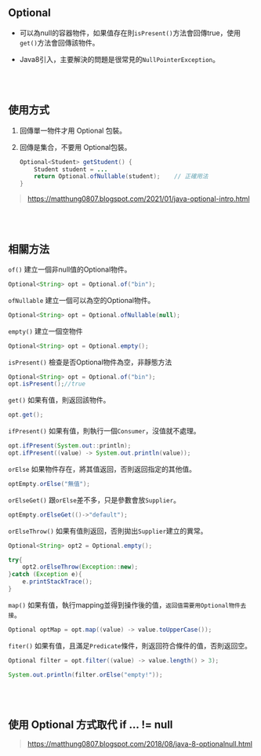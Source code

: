 ## Optional
* 可以為null的容器物件，如果值存在則`isPresent()`方法會回傳true，使用`get()`方法會回傳該物件。

* Java8引入，主要解決的問題是很常見的`NullPointerException`。

<br/>

<br/>

## 使用方式
1. 回傳單一物件才用 Optional 包裝。
2. 回傳是集合，不要用 Optional包裝。

    ```java
    Optional<Student> getStudent() {
        Student student = ...
        return Optional.ofNullable(student);    // 正確用法
    }
    ```

> https://matthung0807.blogspot.com/2021/01/java-optional-intro.html

<br/>

<br/>

## 相關方法

`of()` 建立一個非null值的Optional物件。
```java
Optional<String> opt = Optional.of("bin");
```

`ofNullable` 建立一個可以為空的Optional物件。
```java
Optional<String> opt = Optional.ofNullable(null);
```

`empty()` 建立一個空物件
```java
Optional<String> opt = Optional.empty();
```

`isPresent()` 檢查是否Optional物件為空，非靜態方法
```java
Optional<String> opt = Optional.of("bin");
opt.isPresent();//true
```
`get()` 如果有值，則返回該物件。
```java
opt.get();
```
`ifPresent()` 如果有值，則執行一個`Consumer`，沒值就不處理。
```java
opt.ifPresent(System.out::println);
opt.ifPresent((value) -> System.out.println(value));
```
`orElse` 如果物件存在，將其值返回，否則返回指定的其他值。
```java
optEmpty.orElse("無值");
```
`orElseGet()` 跟`orElse`差不多，只是參數會放`Supplier`。
```java
optEmpty.orElseGet(()->"default");
```
`orElseThrow()` 如果有值則返回，否則拋出`Supplier`建立的異常。
```java
Optional<String> opt2 = Optional.empty();

try{
    opt2.orElseThrow(Exception::new);
}catch (Exception e){
    e.printStackTrace();
}
```
`map()` 如果有值，執行mapping並得到操作後的值，`返回值需要用Optional物件去接`。
```java
Optional optMap = opt.map((value) -> value.toUpperCase());
```
`fiter()` 如果有值，且滿足`Predicate`條件，則返回符合條件的值，否則返回空。
```java
Optional filter = opt.filter((value) -> value.length() > 3);

System.out.println(filter.orElse("empty!"));
```


<br/>

<br/>

## 使用 Optional 方式取代 if ... != null

> https://matthung0807.blogspot.com/2018/08/java-8-optionalnull.html